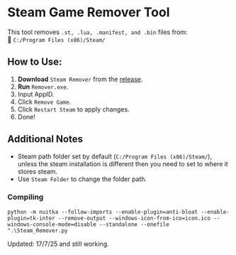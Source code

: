
# **Steam Game Remover Tool**  
This tool removes `.st, .lua, .manifest, and .bin` files from:  
📂 `C:/Program Files (x86)/Steam/`

## **How to Use:**  

1. **Download** `Steam Remover` from the [release](https://github.com/xacgbeta/Steam-Remover/releases/tag/main).  
2. **Run** `Remover.exe`.
3. Input AppID.
4. Click `Remove Game`.
5. Click `Restart Steam` to apply changes.
6. Done!

## Additional Notes
- Steam path folder set by default (`C:/Program Files (x86)/Steam/`), unless the steam installation is different then you need to set to where it stores steam.
- Use `Steam Folder` to change the folder path.

### Compiling
`python -m nuitka --follow-imports --enable-plugin=anti-bloat --enable-plugin=tk-inter --remove-output --windows-icon-from-ico=icon.ico --windows-console-mode=disable --standalone --onefile ".\Steam_Remover.py`

Updated: 17/7/25 and still working.
